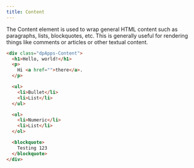 ```yaml
---
title: Content
---
```


The Content element is used to wrap general HTML content such as paragraphs,
lists, blockquotes, etc. This is generally useful for rendering things like
comments or articles or other textual content.

```html @preview
<div class="dpApps-Content">
  <h1>Hello, world!</h1>
  <p>
    Hi <a href="">there</a>.
  </p>

  <ul>
    <li>Bullet</li>
    <li>List</li>
  </ul>

  <ol>
    <li>Numeric</li>
    <li>List</li>
  </ol>

  <blockquote>
    Testing 123
  </blockquote>
</div>
```
